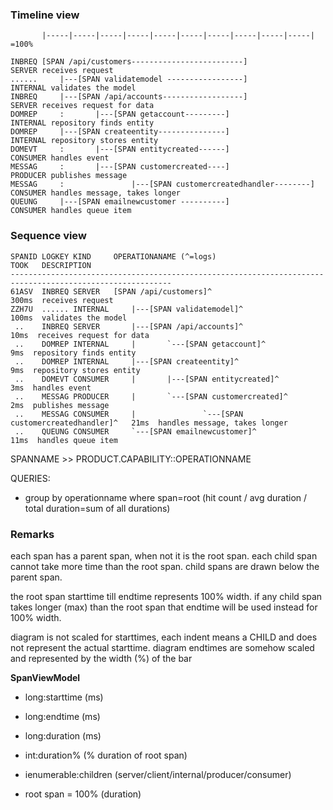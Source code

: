 ﻿### Timeline view
```
       |-----|-----|-----|-----|-----|-----|-----|-----|-----|-----| =100%

INBREQ [SPAN /api/customers-------------------------]                                        SERVER receives request
......     |---[SPAN validatemodel -----------------]                                        INTERNAL validates the model
INBREQ     |---[SPAN /api/accounts------------------]                                        SERVER receives request for data
DOMREP     :       |---[SPAN getaccount---------]                                            INTERNAL repository finds entity
DOMREP     |---[SPAN createentity---------------]                                            INTERNAL repository stores entity
DOMEVT     :       |---[SPAN entitycreated------]                                            CONSUMER handles event
MESSAG     :       |---[SPAN customercreated----]                                            PRODUCER publishes message
MESSAG     :               |---[SPAN customercreatedhandler--------]                         CONSUMER handles message, takes longer
QUEUNG     |---[SPAN emailnewcustomer ----------]                                            CONSUMER handles queue item
```

### Sequence view
```
SPANID LOGKEY KIND     OPERATIONANAME (^=logs)                                 TOOK   DESCRIPTION
----------------------------------------------------------------------------------------------------------
61ASV  INBREQ SERVER   [SPAN /api/customers]^                                  300ms  receives request
ZZH7U  ...... INTERNAL     |---[SPAN validatemodel]^                           100ms  validates the model
 ..    INBREQ SERVER       |---[SPAN /api/accounts]^                            10ms  receives request for data
 ..    DOMREP INTERNAL     |       `---[SPAN getaccount]^                        9ms  repository finds entity
 ..    DOMREP INTERNAL     |---[SPAN createentity]^                              9ms  repository stores entity
 ..    DOMEVT CONSUMER     |       |---[SPAN entitycreated]^                     3ms  handles event
 ..    MESSAG PRODUCER     |       `---[SPAN customercreated]^                   2ms  publishes message
 ..    MESSAG CONSUMER     |               `---[SPAN customercreatedhandler]^   21ms  handles message, takes longer
 ..    QUEUNG CONSUMER     `---[SPAN emailnewcustomer]^                         11ms  handles queue item
```

SPANNAME >> PRODUCT.CAPABILITY::OPERATIONNAME

QUERIES:
- group by operationname where span=root (hit count / avg duration / total duration=sum of all durations)

### Remarks
each span has a parent span, when not it is the root span.
each child span cannot take more time than the root span.
child spans are drawn below the parent span.



the root span starttime till endtime represents 100% width. 
if any child span takes longer (max) than the root span that endtime will be used instead for 100% width.

diagram is not scaled for starttimes, each indent means a CHILD and does not represent the actual starttime.
diagram endtimes are somehow scaled and represented by the width (%) of the bar


**SpanViewModel**
- long:starttime (ms)
- long:endtime   (ms)
- long:duration  (ms)
- int:duration%  (% duration of root span)
- ienumerable<SpanViewModel>:children (server/client/internal/producer/consumer)

- root span = 100% (duration)
